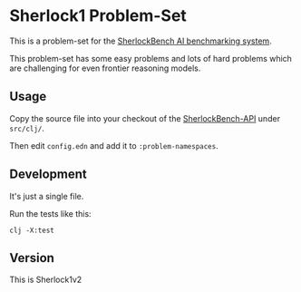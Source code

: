 # Sherlock1 Problem-Set

This is a problem-set for the [SherlockBench AI benchmarking system](https://sherlockbench.com).

This problem-set has some easy problems and lots of hard problems which are
challenging for even frontier reasoning models.

## Usage
Copy the source file into your checkout of the
[SherlockBench-API](https://github.com/Xylon2/sherlockbench-api)
under `src/clj/`.

Then edit `config.edn` and add it to `:problem-namespaces`.

## Development
It's just a single file.

Run the tests like this:
```
clj -X:test
```

## Version
This is Sherlock1v2
